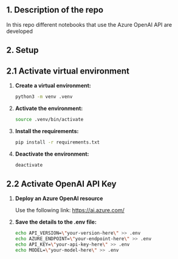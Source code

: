 ## 1. Description of the repo

In this repo different notebooks that use the Azure OpenAI API are developed

## 2. Setup

## 2.1 Activate virtual environment

1. **Create a virtual environment:**
    ```bash
    python3 -m venv .venv
    ```

2. **Activate the environment:**
    ```bash
    source .venv/bin/activate
    ```

3. **Install the requirements:**
    ```bash
    pip install -r requirements.txt
    ```

4. **Deactivate the environment:**
    ```bash
    deactivate
    ```

## 2.2 Activate OpenAI API Key
1. **Deploy an Azure OpenAI resource**

    Use the following link: https://ai.azure.com/
2. **Save the details to the .env file:**
    ```bash
    echo API_VERSION=\"your-version-here\" >> .env
    echo AZURE_ENDPOINT=\"your-endpoint-here\" >> .env
    echo API_KEY=\"your-api-key-here\" >> .env
    echo MODEL=\"your-model-here\" >> .env
    ```
